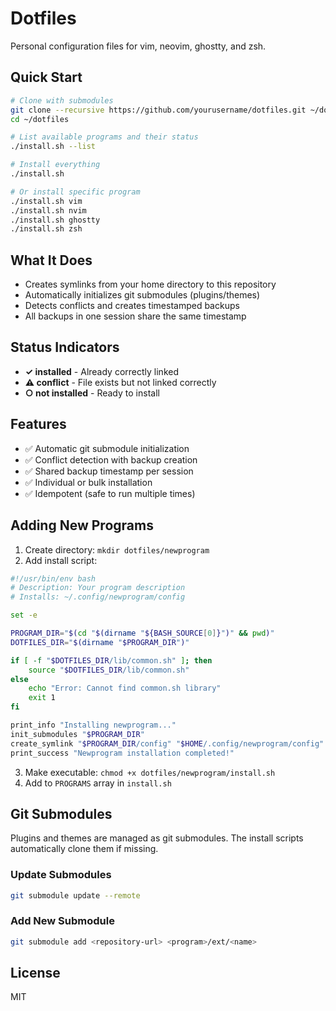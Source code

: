 # Dotfiles

Personal configuration files for vim, neovim, ghostty, and zsh.

## Quick Start

```bash
# Clone with submodules
git clone --recursive https://github.com/yourusername/dotfiles.git ~/dotfiles
cd ~/dotfiles

# List available programs and their status
./install.sh --list

# Install everything
./install.sh

# Or install specific program
./install.sh vim
./install.sh nvim
./install.sh ghostty
./install.sh zsh
```

## What It Does

- Creates symlinks from your home directory to this repository
- Automatically initializes git submodules (plugins/themes)
- Detects conflicts and creates timestamped backups
- All backups in one session share the same timestamp

## Status Indicators

- **✓ installed** - Already correctly linked
- **⚠ conflict** - File exists but not linked correctly
- **○ not installed** - Ready to install

## Features

- ✅ Automatic git submodule initialization
- ✅ Conflict detection with backup creation
- ✅ Shared backup timestamp per session
- ✅ Individual or bulk installation
- ✅ Idempotent (safe to run multiple times)

## Adding New Programs

1. Create directory: `mkdir dotfiles/newprogram`
2. Add install script:

```bash
#!/usr/bin/env bash
# Description: Your program description
# Installs: ~/.config/newprogram/config

set -e

PROGRAM_DIR="$(cd "$(dirname "${BASH_SOURCE[0]}")" && pwd)"
DOTFILES_DIR="$(dirname "$PROGRAM_DIR")"

if [ -f "$DOTFILES_DIR/lib/common.sh" ]; then
    source "$DOTFILES_DIR/lib/common.sh"
else
    echo "Error: Cannot find common.sh library"
    exit 1
fi

print_info "Installing newprogram..."
init_submodules "$PROGRAM_DIR"
create_symlink "$PROGRAM_DIR/config" "$HOME/.config/newprogram/config"
print_success "Newprogram installation completed!"
```

3. Make executable: `chmod +x dotfiles/newprogram/install.sh`
4. Add to `PROGRAMS` array in `install.sh`

## Git Submodules

Plugins and themes are managed as git submodules. The install scripts automatically clone them if missing.

### Update Submodules

```bash
git submodule update --remote
```

### Add New Submodule

```bash
git submodule add <repository-url> <program>/ext/<name>
```

## License

MIT